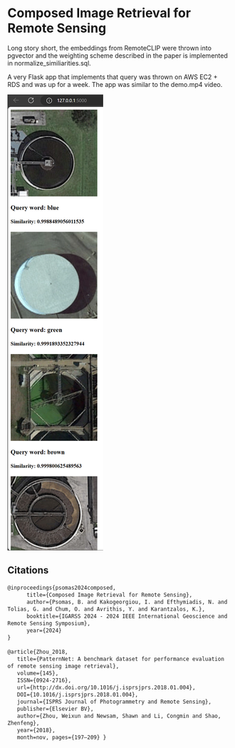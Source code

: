 # Composed Image Retrieval for Remote Sensing

Long story short, the embeddings from RemoteCLIP were thrown into pgvector and the weighting scheme described in the paper is implemented in normalize_similiarities.sql.

A very Flask app that implements that query was thrown on AWS EC2 + RDS and was up for a week. The app was similar to the demo.mp4 video. 

![alt text](demo.png "Demo")

## Citations
```
@inproceedings{psomas2024composed,
      title={Composed Image Retrieval for Remote Sensing}, 
      author={Psomas, B. and Kakogeorgiou, I. and Efthymiadis, N. and Tolias, G. and Chum, O. and Avrithis, Y. and Karantzalos, K.},
      booktitle={IGARSS 2024 - 2024 IEEE International Geoscience and Remote Sensing Symposium}, 
      year={2024}
}

@article{Zhou_2018,
   title={PatternNet: A benchmark dataset for performance evaluation of remote sensing image retrieval},
   volume={145},
   ISSN={0924-2716},
   url={http://dx.doi.org/10.1016/j.isprsjprs.2018.01.004},
   DOI={10.1016/j.isprsjprs.2018.01.004},
   journal={ISPRS Journal of Photogrammetry and Remote Sensing},
   publisher={Elsevier BV},
   author={Zhou, Weixun and Newsam, Shawn and Li, Congmin and Shao, Zhenfeng},
   year={2018},
   month=nov, pages={197–209} }
```